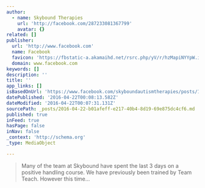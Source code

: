 ```yaml
---
author:
  - name: Skybound Therapies
    url: 'http://facebook.com/287233081367799'
    avatar: {}
related: []
publisher:
  url: 'http://www.facebook.com'
  name: Facebook
  favicon: 'https://fbstatic-a.akamaihd.net/rsrc.php/yV/r/hzMapiNYYpW.ico'
  domain: www.facebook.com
keywords: []
description: ''
title: ''
app_links: []
isBasedOnUrl: 'https://www.facebook.com/skyboundautismtherapies/posts/1012357205522046'
datePublished: '2016-04-22T00:08:13.582Z'
dateModified: '2016-04-22T00:07:31.131Z'
sourcePath: _posts/2016-04-22-b01afeff-e217-40b4-8d19-69e875dc4cf6.md
published: true
inFeed: true
hasPage: false
inNav: false
_context: 'http://schema.org'
_type: MediaObject

---
```

> Many of the team at Skybound have spent the last 3 days on a positive handling course. We have previously been trained by Team Teach. However this time...